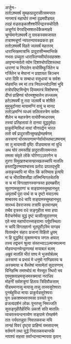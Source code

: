 अर्जुनः-  
ततोऽश्मवर्षं सुमहत्प्रादुरासीत्समन्ततः  
नागमात्रं महाघोरं तन्मां दृढमपीडयत्  
तदहं वज्रसङ्काशैश्शरैरिन्द्रास्त्रचोदितैः  
अचूर्णयं वेगवद्भिश्शतधैकैकमाहवे  
चूर्ण्यमानेऽश्मवर्षे तु पावकस्समजायत  
तत्राश्मचूर्णा न्यपतन्पावकप्रकरा इव  
ततोऽश्मवर्षे विहते जलवर्षं महत्तरम्  
धाराभिरक्षमात्राभिः प्रादुरासीन्ममान्तिके  
नभसः प्रच्युता धारास्तिग्मवीर्यास्सहस्रशः  
आवृण्वन्सर्वतो व्योम दिशश्चोपदिशस्तथा  
धाराणां च निपातेन वायोर्विष्फूर्जितेन च  
गर्जितेन च मेघानां न प्राज्ञायत किञ्चन  
धारा दिवि च सम्बाधा वसुधायां च सर्वशः  
मोहयन्ति स्म मां तत्र निपतन्त्योऽनिशं भुवि  
तत्रोपदिष्टमिन्द्रेण दिव्यमस्त्रं विशोषणम्  
दीप्तं प्राहिणवं घोरमशुष्यत्तेन तज्जलम्  
हतेऽश्मवर्षे तु तदा जलवर्षे च शोषिते  
मुमुचुर्दानवा मायामग्निं वायुं च मानद  
ततोऽहमग्निं व्यधमं सलिलास्त्रेण सर्वशः  
शैलेन च महास्त्रेण वायोर्वेगमधारयम्  
तस्यां प्रतिहतायां ते दानवा युद्धदुर्मदाः  
प्राकुर्वन्विविधां मायां यौगपद्येन भारत  
ततो वर्षं प्रादुरासीत्सुमहद्रोमहर्षणम्  
अस्त्राणां घोररूपाणामग्नेर्वायोस्तथाऽश्मनाम्  
सा तु मायामयी वृष्टिः पीडयामास मां युधि  
अथ घोरं तमस्तीव्रं प्रादुरासीत्समन्ततः  
तमसा संवृते लोके घोरेणाऽऽवरणेन च  
तुरगा विमुखाश्चासन्प्रास्खलच्चापि मातलिः  
हस्ताद्धिरण्मयश्चास्य प्रतोदः प्रापतद्भुवि  
असकृच्चापि मां भीतः किं करिष्याव इत्यपि  
मां च भीराविशत्तीव्रा तस्मिन्विगतचेतसि  
स च मां विगतज्ञानस्सन्त्रस्त इदमब्रवीत्  
सुराणामसुराणां च सङ्ग्रामस्सुमहानभूत्  
अमृतार्थे पुरा पार्थ स च दृष्टो मयाऽनघ  
शम्बरस्य वधे चापि सङ्ग्रामस्सुमहानभूत्  
सारथ्यं देवराजस्य तत्रापि कृतवानहम्  
तथैव वृत्रस्य वधे सङ्गृहीता मया हयाः  
वैरोचनेर्मया युद्धं दृष्टं चासीत्सुदारुणम्  
एते मया महाघोरास्सङ्ग्रामाः पर्युपस्थिताः  
न चापि विगतज्ञानो भूतपूर्वोऽस्मि पाण्डव  
पितामहेन संहारः प्रजानां विहितो ध्रुवम्  
न हि युद्धमिदं युक्तमन्यत्र जगतः क्षयात्  
तस्य तद्वचनं श्रुत्वा संस्तभ्याऽऽत्मानमात्मना  
मोहयन्दानवेन्द्राणामहं मायाबलं बलम्  
अब्रुवं मातलिं भीतं पश्य मे भुजयोर्बलम्  
अस्त्राणां च प्रभावं मे धनुषो गाण्डिवस्य च  
अस्त्रमाया च यैस्तेषां मायामेतां सुदारुणाम्  
विनिहन्मि तमश्चोग्रं मा भैस्सूत स्थिरो भव  
एवमुक्त्वाहमसृजमस्त्रमायां नराधिप  
मोहनीं सर्वशत्रूणां हिताय त्रिदिवौकसाम्  
पीड्यमानासु मायासु तासु तास्वसुरेश्वराः  
पुनर्बहुविधा मायाः प्राकुर्वन्नसुरेश्वराः  
पुनः प्रकाशमभवत्तमसा ग्रस्यते पुनः  
व्रजत्यदर्शनं लोकः पुनरप्सु निमज्जति  
सुसङ्गृहीतैर्हरिभिः प्रकाशे सति मातलिः  
व्यचरत्स्यन्दनाग्र्येण सङ्ग्रामे रोमहर्षणे  
ततः पर्यपतन्नुग्रा निवातकवचा मयि  
तानहं विवरं दृष्ट्वा प्राहिण्वं यमसादनम्  
वर्तमाने तथा युद्धे निवातकवचान्तके  
नापश्यं सहसा सर्वान्दानवान्मायया वृतान्  
